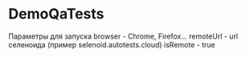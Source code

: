 # DemoQaTests

Параметры для запуска
browser - Chrome, Firefox...
remoteUrl - url селеноида (пример selenoid.autotests.cloud)
isRemote - true

